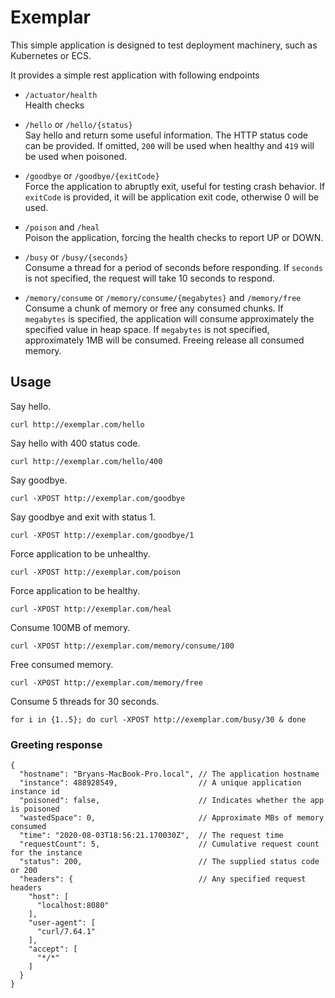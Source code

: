 # Exemplar


This simple application is designed to test deployment machinery, such as Kubernetes or ECS.

It provides a simple rest application with following endpoints

- `/actuator/health`  
  Health checks

- `/hello` or `/hello/{status}`  
  Say hello and return some useful information. 
  The HTTP status code can be provided. 
  If omitted, `200` will be used when healthy and `419` will be used when poisoned.

- `/goodbye` or `/goodbye/{exitCode}`  
  Force the application to abruptly exit, useful for testing crash behavior.
  If `exitCode` is provided, it will be application exit code, 
  otherwise 0 will be used.

- `/poison` and `/heal`  
  Poison the application, forcing the health checks to report UP or DOWN.

- `/busy` or `/busy/{seconds}`  
   Consume a thread for a period of seconds before responding.
   If `seconds` is not specified, the request will take 10 seconds to respond.

- `/memory/consume` or `/memory/consume/{megabytes}` and `/memory/free`  
   Consume a chunk of memory or free any consumed chunks.
   If `megabytes` is specified, the application will consume approximately
   the specified value in heap space.
   If `megabytes` is not specified, approximately 1MB will be consumed.
   Freeing release all consumed memory.


## Usage

Say hello.
```
curl http://exemplar.com/hello
```
Say hello with 400 status code.
```
curl http://exemplar.com/hello/400
```

Say goodbye.
```
curl -XPOST http://exemplar.com/goodbye
```
Say goodbye and exit with status 1.
```
curl -XPOST http://exemplar.com/goodbye/1
```

Force application to be unhealthy.
```
curl -XPOST http://exemplar.com/poison
```

Force application to be healthy.
```
curl -XPOST http://exemplar.com/heal
```

Consume 100MB of memory.
```
curl -XPOST http://exemplar.com/memory/consume/100
```

Free consumed memory.
```
curl -XPOST http://exemplar.com/memory/free
```

Consume 5 threads for 30 seconds.
```
for i in {1..5}; do curl -XPOST http://exemplar.com/busy/30 & done
```

### Greeting response
```
{
  "hostname": "Bryans-MacBook-Pro.local", // The application hostname
  "instance": 488928549,                  // A unique application instance id
  "poisoned": false,                      // Indicates whether the app is poisoned
  "wastedSpace": 0,                       // Approximate MBs of memory consumed
  "time": "2020-08-03T18:56:21.170030Z",  // The request time
  "requestCount": 5,                      // Cumulative request count for the instance
  "status": 200,                          // The supplied status code or 200
  "headers": {                            // Any specified request headers
    "host": [
      "localhost:8080"
    ],
    "user-agent": [
      "curl/7.64.1"
    ],
    "accept": [
      "*/*"
    ]
  }
}
```

